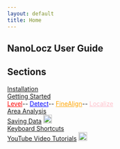 ```yaml
---
layout: default
title: Home
---
```

## NanoLocz User Guide

## Sections
<a href="installation.html">Installation</a>\
<a href="getting_started.html">Getting Started</a>\
<a href="image_levelling.html" style="color: red;">Level</a>--
<a href="particle_detection.html" style="color: blue;">Detect</a>--
<a href="fine_align.html" style="color: orange;">FineAlign</a>--
<a href="localize.html" style="color: pink;">Localize</a>\
<a href="area_analysis.html">Area Analysis</a>\
<a href="saving_data.html">Saving Data</a> <img src="https://github.com/George-R-Heath/NanoLocz/assets/90329395/6e6c149b-85c8-46d2-9d31-4152f5415854" width="20">\
<a href="keyboard_shortcuts.html">Keyboard Shortcuts</a>\
<a href="general_use.html">YouTube Video Tutorials</a>  <img src="https://github.com/George-R-Heath/NanoLocz/assets/90329395/af6c4dbe-df8f-4e80-817b-35d5e1773ce8" width="20">


